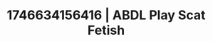 ---
categories:
- AI-generated
- Erotic gaze
- Pleasure mapping
- Erotic dreamscape
- Erotic duality
- Heat of the moment
- ASMR
- Cosplay
image: /assets/images/1746634156416.jpg
layout: post
seo:
  description: Featured content with premium ABDL Play, Scat Fetish. HD images available.
  keywords: ABDL Play, Scat Fetish
  og_image: /assets/images/1746634156416.jpg
  schema_type: VisualArtwork
tags:
- ABDL Play
- '#1746634156416'
- Scat Fetish
title: 1746634156416 | ABDL Play Scat Fetish
---
